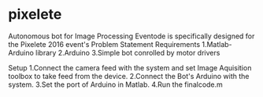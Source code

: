 # pixelete
Autonomous bot for Image Processing Eventode is specifically designed for the Pixelete 2016 event's Problem Statement
Requirements
1.Matlab-Arduino library
2.Arduino
3.Simple bot conrolled by motor drivers

Setup 
1.Connect the camera feed with the system and set Image Aquisition toolbox to take feed from the device.
2.Connect the Bot's Arduino with the system.
3.Set the port of Arduino in Matlab.
4.Run the finalcode.m
